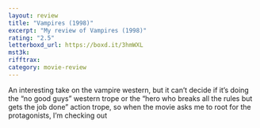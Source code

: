 ```yaml
---
layout: review
title: "Vampires (1998)"
excerpt: "My review of Vampires (1998)"
rating: "2.5"
letterboxd_url: https://boxd.it/3hmWXL
mst3k:
rifftrax:
category: movie-review
---
```


An interesting take on the vampire western, but it can’t decide if it’s doing the “no good guys” western trope or the “hero who breaks all the rules but gets the job done” action trope, so when the movie asks me to root for the protagonists, I’m checking out
